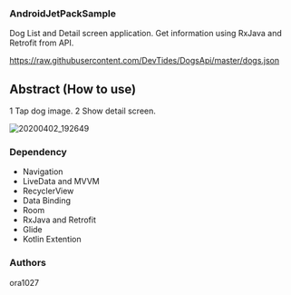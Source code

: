 ### AndroidJetPackSample

Dog List and Detail screen application.
Get information using RxJava and Retrofit from API.

https://raw.githubusercontent.com/DevTides/DogsApi/master/dogs.json

## Abstract (How to use)

1 Tap dog image.
2 Show detail screen.

![20200402_192649](https://user-images.githubusercontent.com/34413373/78239161-58efd900-7518-11ea-89b2-fceeb76dd7f9.gif)

### Dependency

- Navigation
- LiveData and MVVM
- RecyclerView
- Data Binding
- Room
- RxJava and Retrofit
- Glide
- Kotlin Extention

### Authors

ora1027
